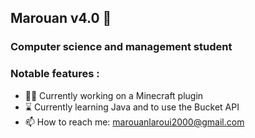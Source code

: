 ## Marouan v4.0 🤖
### Computer science and management student
### Notable features :
<!--
**MarouanLaroui/MarouanLaroui** is a ✨ _special_ ✨ repository because its `README.md` (this file) appears on your GitHub profile.
-->

- 👨‍💻 Currently working on a Minecraft plugin
- ⌛ Currently learning Java and to use the Bucket API
- 📫 How to reach me: marouanlaroui2000@gmail.com 
<!--
- 💬 Ask me about ...

- 😄 Pronouns: ...
- ⚡ Fun fact: ...
-->
